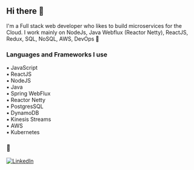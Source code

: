 ## Hi there :wave:

I'm a Full stack web developer who likes to build microservices for the Cloud. I work mainly on NodeJs, Java Webflux (Reactor Netty), ReactJS, Redux, SQL, NoSQL, AWS, DevOps :rocket:

### Languages and Frameworks I use
:black_small_square: JavaScript   
:black_small_square: ReactJS     
:black_small_square: NodeJS    
:black_small_square: Java      
:black_small_square: Spring WebFlux      
:black_small_square: Reactor Netty      
:black_small_square: PostgresSQL   
:black_small_square: DynamoDB   
:black_small_square: Kinesis Streams   
:black_small_square: AWS   
:black_small_square: Kubernetes   


### :link:	
<a href="https://www.linkedin.com/in/srikanthpolineni/" target="_blank" rel="noopener noreferrer">
  <img alt="LinkedIn" src="https://static-exp1.licdn.com/sc/h/9l9jpbbo1quwqsej3vu7hzj10"/>
</a>
